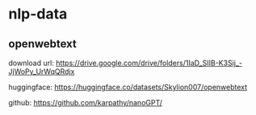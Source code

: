 # nlp-data



## openwebtext

download url: https://drive.google.com/drive/folders/1IaD_SIIB-K3Sij_-JjWoPy_UrWqQRdjx

huggingface: https://huggingface.co/datasets/Skylion007/openwebtext

github: https://github.com/karpathy/nanoGPT/




